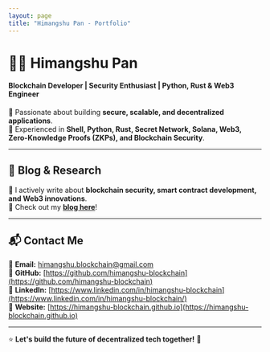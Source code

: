 ```yaml
---
layout: page
title: "Himangshu Pan - Portfolio"
---
```


# 👨‍💻 Himangshu Pan  
#### Blockchain Developer | Security Enthusiast | Python, Rust & Web3 Engineer  

🚀 Passionate about building **secure, scalable, and decentralized applications**.  
🔗 Experienced in **Shell, Python, Rust, Secret Network, Solana, Web3, Zero-Knowledge Proofs (ZKPs), and Blockchain Security**.

---

## 📢 Blog & Research  
📖 I actively write about **blockchain security, smart contract development, and Web3 innovations**.  
📝 Check out my **[blog here](https://himangshu-blockchain.github.io/blog)**!  

---

## 📬 Contact Me  
📧 **Email:** [himangshu.blockchain@gmail.com](mailto:himangshu.blockchain@gmail.com)  
🐙 **GitHub:** [https://github.com/himangshu-blockchain](https://github.com/himangshu-blockchain)  
💼 **LinkedIn:** [https://www.linkedin.com/in/himangshu-blockchain](https://www.linkedin.com/in/himangshu-blockchain/)  
🔗 **Website:** [https://himangshu-blockchain.github.io](https://himangshu-blockchain.github.io)  

---

⭐ **Let's build the future of decentralized tech together!** 🚀  
